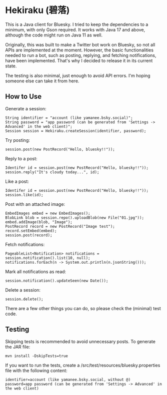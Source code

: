 # Hekiraku (碧落)

This is a Java client for Bluesky. I tried to keep the dependencies to a minimum, with only Gson required. It works with Java 17 and above, although the code might run on Java 11 as well.

Originally, this was built to make a Twitter bot work on Bluesky, so not all APIs are implemented at the moment. However, the basic functionalities needed to run a bot, such as posting, replying, and fetching notifications, have been implemented. That's why I decided to release it in its current state.

The testing is also minimal, just enough to avoid API errors. I'm hoping someone else can take it from here.

## How to Use

Generate a session:
```
String identifier = "account (like yamanee.bsky.social)";
String password = "app password (can be generated from 'Settings -> Advanced' in the web client)";
Session session = Hekiraku.createSession(identifier, password);
```

Try posting:
```
session.post(new PostRecord("Hello, bluesky!!"));
```

Reply to a post:
```
Identifer id = session.post(new PostRecord("Hello, bluesky!!"));
session.reply("It's cloudy today...", id);
```

Like a post:
```
Identifer id = session.post(new PostRecord("Hello, bluesky!!"));
session.like(id);
```

Post with an attached image:
```
EmbedImages embed = new EmbedImages();
BlobLink blob = session.repo().uploadBlob(new File("01.jpg"));
embed.addImage(blob, "Image");
PostRecord record = new PostRecord("Image test");
record.setEmbed(embed);
session.post(record);
```

Fetch notifications:
```
PageableList<Notification> notifications = session.notification().list(10, null);
notifications.forEach(n -> System.out.println(n.jsonString()));
```

Mark all notifications as read:
```
session.notification().updateSeen(new Date());
```

Delete a session:
```
session.delete();
```

There are a few other things you can do, so please check the (minimal) test code.

## Testing

Skipping tests is recommended to avoid unnecessary posts. To generate the JAR file:

```
mvn install -DskipTests=true
```

If you want to run the tests, create a /src/test/resources/bluesky.properties file with the following content:

```
identifier=account (like yamanee.bsky.social, without @)
password=app password (can be generated from 'Settings -> Advanced' in the web client)
```